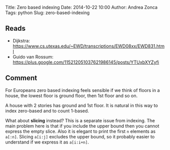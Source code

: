 Title: Zero based indexing
Date: 2014-10-22 10:00
Author: Andrea Zonca
Tags: python
Slug: zero-based-indexing

## Reads

* Dijkstra: <https://www.cs.utexas.edu/~EWD/transcriptions/EWD08xx/EWD831.html>
* Guido van Rossum: <https://plus.google.com/115212051037621986145/posts/YTUxbXYZyfi>

## Comment

For Europeans zero based indexing feels sensible if we think of floors in a house,
the lowest floor is ground floor, then 1st floor and so on.

A house with 2 stories has ground and 1st floor. It is natural in this way to index
zero-based and to count 1-based.

What about **slicing** instead? This is a separate issue from indexing.
The main problem here is that if you include the upper bound then you cannot express
the empty slice.
Also it is elegant to print the first `n` elements as `a[:n]`. Slicing `a[i:j]` excludes
the upper bound, so it probably easier to understand if we express it as `a[i:i+n]`.
